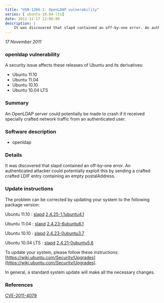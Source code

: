 ```yaml
---
title: "USN-1266-1: OpenLDAP vulnerability"
series: [ ubuntu-10.04-lts]
date: 2011-11-17 12:00:00
description: |
    It was discovered that slapd contained an off-by-one error. An authenticated attacker could potentially exploit this by sending a crafted crafted LDIF entry containing an empty postalAddress. 
--- 
```

 
 

*17 November 2011*

### openldap vulnerability

A security issue affects these releases of Ubuntu and its derivatives:

* Ubuntu 11.10
* Ubuntu 11.04
* Ubuntu 10.10
* Ubuntu 10.04 LTS

### Summary

An OpenLDAP server could potentially be made to crash if it received specially crafted network traffic from an authenticated user.

### Software description

* openldap 

### Details

It was discovered that slapd contained an off-by-one error. An authenticated attacker could potentially exploit this by sending a crafted crafted LDIF entry containing an empty postalAddress. 

### Update instructions

The problem can be corrected by updating your system to the following package version:

Ubuntu 11.10
 : [slapd](https://launchpad.net/ubuntu/+source/openldap) <span> [2.4.25-1.1ubuntu4.1](https://launchpad.net/ubuntu/+source/openldap/2.4.25-1.1ubuntu4.1) </span> 

Ubuntu 11.04
 : [slapd](https://launchpad.net/ubuntu/+source/openldap) <span> [2.4.23-6ubuntu6.1](https://launchpad.net/ubuntu/+source/openldap/2.4.23-6ubuntu6.1) </span> 

Ubuntu 10.10
 : [slapd](https://launchpad.net/ubuntu/+source/openldap) <span> [2.4.23-0ubuntu3.7](https://launchpad.net/ubuntu/+source/openldap/2.4.23-0ubuntu3.7) </span> 

Ubuntu 10.04 LTS
 : [slapd](https://launchpad.net/ubuntu/+source/openldap) <span> [2.4.21-0ubuntu5.6](https://launchpad.net/ubuntu/+source/openldap/2.4.21-0ubuntu5.6) </span> 

To update your system, please follow these instructions: [https://wiki.ubuntu.com/Security/Upgrades](https://wiki.ubuntu.com/Security/Upgrades).

In general, a standard system update will make all the necessary changes. 

### References

 
 [CVE-2011-4079](http://people.ubuntu.com/~ubuntu-security/cve/CVE-2011-4079)
 

